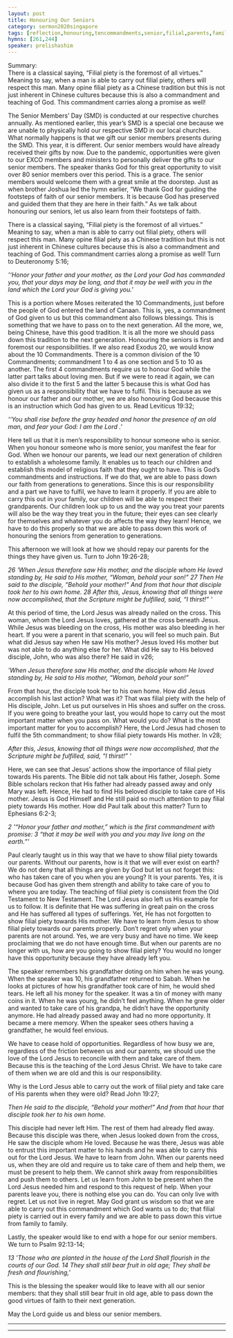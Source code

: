 ```yaml
---
layout: post
title: Honouring Our Seniors
category: sermon2020singapore
tags: [reflection,honouring,tencommandments,senior,filial,parents,family,jesus,love,respect,tradition]
hymns: [261,244]
speaker: prelishashim
---
```


Summary:  
There is a classical saying, “Filial piety is the foremost of all virtues.”  
Meaning to say, when a man is able to carry out filial piety, others will respect this man. Many opine filial piety as a Chinese tradition but this is not just inherent in Chinese cultures because this is also a commandment and teaching of God. This commandment carries along a promise as well! 

The Senior Members’ Day (SMD) is conducted at our respective churches annually. As mentioned earlier, this year’s SMD is a special one because we are unable to physically hold our respective SMD in our local churches. What normally happens is that we gift our senior members presents during the SMD. This year, it is different. Our senior members would have already received their gifts by now. Due to the pandemic, opportunities were given to our EXCO members and ministers to personally deliver the gifts to our senior members. The speaker thanks God for this great opportunity to visit over 80 senior members over this period. This is a grace. The senior members would welcome them with a great smile at the doorstep. Just as when brother Joshua led the hymn earlier, “We thank God for guiding the footsteps of faith of our senior members. It is because God has preserved and guided them that they are here in their faith.” As we talk about honouring our seniors, let us also learn from their footsteps of faith. 

There is a classical saying, “Filial piety is the foremost of all virtues.”  
Meaning to say, when a man is able to carry out filial piety, others will respect this man. Many opine filial piety as a Chinese tradition but this is not just inherent in Chinese cultures because this is also a commandment and teaching of God. This commandment carries along a promise as well! Turn to Deuteronomy 5:16;

*'‘Honor your father and your mother, as the Lord your God has commanded you, that your days may be long, and that it may be well with you in the land which the Lord your God is giving you.'*

This is a portion where Moses reiterated the 10 Commandments, just before the people of God entered the land of Canaan. This is, yes, a commandment of God given to us but this commandment also follows blessings. This is something that we have to pass on to the next generation. All the more, we, being Chinese, have this good tradition. It is all the more we should pass down this tradition to the next generation. Honouring the seniors is first and foremost our responsibilities. If we also read Exodus 20, we would know about the 10 Commandments. There is a common division of the 10 Commandments; commandment 1 to 4 as one section and 5 to 10 as another. The first 4 commandments require us to honour God while the latter part talks about loving men. But if we were to read it again, we can also divide it to the first 5 and the latter 5 because this is what God has given us as a responsibility that we have to fulfil. This is because as we honour our father and our mother, we are also honouring God because this is an instruction which God has given to us. Read Leviticus 19:32; 

*'‘You shall rise before the gray headed and honor the presence of an old man, and fear your God: I am the Lord .'*

Here tell us that it is men’s responsibility to honour someone who is senior. When you honour someone who is more senior, you manifest the fear for God. When we honour our parents, we lead our next generation of children to establish a wholesome family. It enables us to teach our children and establish this model of religious faith that they ought to have. This is God’s commandments and instructions. If we do that, we are able to pass down our faith from generations to generations. Since this is our responsibility and a part we have to fulfil, we have to learn it properly. If you are able to carry this out in your family, our children will be able to respect their grandparents. Our children look up to us and the way you treat your parents will also be the way they treat you in the future; their eyes can see clearly for themselves and whatever you do affects the way they learn! Hence, we have to do this properly so that we are able to pass down this work of honouring the seniors from generation to generations. 

This afternoon we will look at how we should repay our parents for the things they have given us. Turn to John 19:26-28;

*26 'When Jesus therefore saw His mother, and the disciple whom He loved standing by, He said to His mother, “Woman, behold your son!” 
27 Then He said to the disciple, “Behold your mother!” And from that hour that disciple took her to his own home.
28 After this, Jesus, knowing that all things were now accomplished, that the Scripture might be fulfilled, said, “I thirst!” '*

At this period of time, the Lord Jesus was already nailed on the cross. This woman, whom the Lord Jesus loves, gathered at the cross beneath Jesus. While Jesus was bleeding on the cross, His mother was also bleeding in her heart. If you were a parent in that scenario, you will feel so much pain. But what did Jesus say when He saw His mother? Jesus loved His mother but was not able to do anything else for her. What did He say to His beloved disciple, John, who was also there? He said in v26;

*'When Jesus therefore saw His mother, and the disciple whom He loved standing by, He said to His mother, “Woman, behold your son!”*

From that hour, the disciple took her to his own home. How did Jesus accomplish his last action? What was it? That was filial piety with the help of His disciple, John. Let us put ourselves in His shoes and suffer on the cross. If you were going to breathe your last, you would hope to carry out the most important matter when you pass on. What would you do? What is the most important matter for you to accomplish? Here, the Lord Jesus had chosen to fulfil the 5th commandment; to show filial piety towards His mother. In v28; 

*After this, Jesus, knowing that all things were now accomplished, that the Scripture might be fulfilled, said, “I thirst!” '*

Here, we can see that Jesus’ actions show the importance of filial piety towards His parents. The Bible did not talk about His father, Joseph. Some Bible scholars reckon that His father had already passed away and only Mary was left. Hence, He had to find His beloved disciple to take care of His mother. Jesus is God Himself and He still paid so much attention to pay filial piety towards His mother. How did Paul talk about this matter? Turn to Ephesians 6:2-3;

*2 '“Honor your father and mother,” which is the first commandment with promise: 
3 “that it may be well with you and you may live long on the earth.”'*

Paul clearly taught us in this way that we have to show filial piety towards our parents. Without our parents, how is it that we will ever exist on earth? We do not deny that all things are given by God but let us not forget this: who has taken care of you when you are young? It is your parents. Yes, it is because God has given them strength and ability to take care of you to where you are today. The teaching of filial piety is consistent from the Old Testament to New Testament. The Lord Jesus also left us His example for us to follow. It is definite that He was suffering in great pain on the cross and He has suffered all types of sufferings. Yet, He has not forgotten to show filial piety towards His mother. We have to learn from Jesus to show filial piety towards our parents properly. Don’t regret only when your parents are not around. Yes, we are very busy and have no time. We keep proclaiming that we do not have enough time. But when our parents are no longer with us, how are you going to show filial piety? You would no longer have this opportunity because they have already left you. 

The speaker remembers his grandfather doting on him when he was young. When the speaker was 10, his grandfather returned to Sabah. When he looks at pictures of how his grandfather took care of him, he would shed tears. He left all his money for the speaker. It was a tin of money with many coins in it. When he was young, he didn’t feel anything. When he grew older and wanted to take care of his grandpa, he didn’t have the opportunity anymore. He had already passed away and had no more opportunity. It became a mere memory. When the speaker sees others having a grandfather, he would feel envious.

We have to cease hold of opportunities. Regardless of how busy we are, regardless of the friction between us and our parents, we should use the love of the Lord Jesus to reconcile with them and take care of them. Because this is the teaching of the Lord Jesus Christ. We have to take care of them when we are old and this is our responsibility. 

Why is the Lord Jesus able to carry out the work of filial piety and take care of His parents when they were old? Read John 19:27;

*Then He said to the disciple, “Behold your mother!” And from that hour that disciple took her to his own home.*

This disciple had never left Him. The rest of them had already fled away. Because this disciple was there, when Jesus looked down from the cross, He saw the disciple whom He loved. Because he was there, Jesus was able to entrust this important matter to his hands and he was able to carry this out for the Lord Jesus. We have to learn from John. When our parents need us, when they are old and require us to take care of them and help them, we must be present to help them. We cannot shirk away from responsibilities and push them to others. Let us learn from John to be present when the Lord Jesus needed him and respond to this request of help. When your parents leave you, there is nothing else you can do. You can only live with regret. Let us not live in regret. May God grant us wisdom so that we are able to carry out this commandment which God wants us to do; that filial piety is carried out in every family and we are able to pass down this virtue from family to family. 

Lastly, the speaker would like to end with a hope for our senior members. We turn to Psalm 92:13-14;

*13 'Those who are planted in the house of the Lord Shall flourish in the courts of our God. 
14 They shall still bear fruit in old age; They shall be fresh and flourishing,'*

This is the blessing the speaker would like to leave with all our senior members: that they shall still bear fruit in old age, able to pass down the good virtues of faith to their next generation.  

May the Lord guide us and bless our senior members. 

----
****
